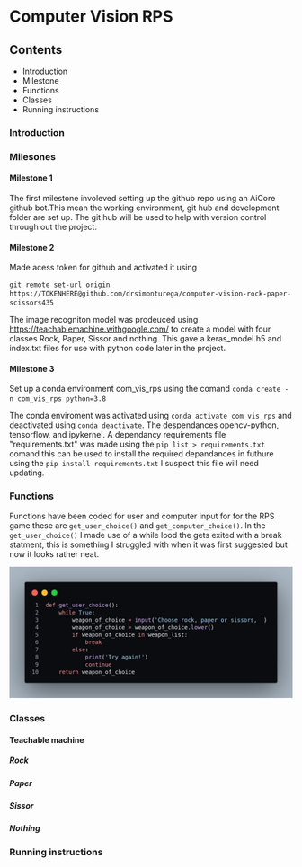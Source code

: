 # Computer Vision RPS

## Contents
* Introduction
* Milestone
* Functions
* Classes
* Running instructions

### Introduction


### Milesones

#### Milestone 1

The first milestone involeved setting up the github repo using an AiCore github bot.This mean the working environment, git hub and development folder are set up. The git hub will be used to help with version control through out the project.

#### Milestone 2

Made acess token for github and activated it using 
```
git remote set-url origin https://TOKENHERE@github.com/drsimonturega/computer-vision-rock-paper-scissors435
```
The image recogniton model was prodeuced using https://teachablemachine.withgoogle.com/ to create a model with four classes Rock, Paper, Sissor and nothing. This gave a keras_model.h5 and index.txt files for use with python code later in the project.

#### Milestone 3

Set up a conda environment com_vis_rps using the comand ```conda create -n com_vis_rps python=3.8```

The conda enviroment was activated using ```conda activate com_vis_rps``` and deactivated using ```conda deactivate```. The despendances opencv-python, tensorflow, and ipykernel. A dependancy requirements file "requirements.txt"  was made using the ```pip list > requirements.txt``` comand this can be used to install the required depandances in futhure using the ```pip install requirements.txt``` I suspect this file will need updating.

### Functions

Functions have been coded for user and computer input for for the RPS game these are ```get_user_choice()``` and ```get_computer_choice()```. In the ```get_user_choice()``` I made use of a while lood the gets exited with a break statment, this is something I struggled with when it was first suggested but now it looks rather neat.

![Alt](/woc_001.png "milestone_3")

### Classes

#### Teachable machine

##### Rock

##### Paper

##### Sissor

##### Nothing


### Running instructions
